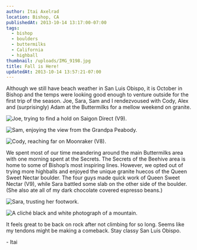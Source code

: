 ```yaml
---
author: Itai Axelrad
location: Bishop, CA
publishedAt: 2013-10-14 13:17:00-07:00
tags:
  - bishop
  - boulders
  - buttermilks
  - California
  - highball
thumbnail: /uploads/IMG_9198.jpg
title: Fall is Here!
updatedAt: 2013-10-14 13:57:21-07:00
---
```


Although we still have beach weather in San Luis Obispo, it is October in Bishop and the temps were looking good enough to venture outside for the first trip of the season. Joe, Sara, Sam and I rendezvoused with Cody, Alex and (surprisingly) Adam at the Buttermilks for a mellow weekend on granite.

![Joe, trying to find a hold on Saigon Direct (V9).](/uploads/IMG_9198.jpg)

![Sam, enjoying the view from the Grandpa Peabody.](/uploads/IMG_9271.jpg)

![Cody, reaching far on Moonraker (V8).](/uploads/IMG_9258.jpg)

We spent most of our time meandering around the main Buttermilks area with one morning spent at the Secrets. The Secrets of the Beehive area is home to some of Bishop’s most inspiring lines. However, we opted out of trying more highballs and enjoyed the unique granite huecos of the Queen Sweet Nectar boulder. The four guys made quick work of Queen Sweet Nectar (V9), while Sara battled some slab on the other side of the boulder. (She also ate all of my dark chocolate covered espresso beans.)

![Sara, trusting her footwork.](/uploads/IMG_9223.jpg)

![A cliché black and white photograph of a mountain.](/uploads/IMG_9288.jpg)

It feels great to be back on rock after not climbing for so long. Seems like my tendons might be making a comeback. Stay classy San Luis Obispo.

\- Itai
